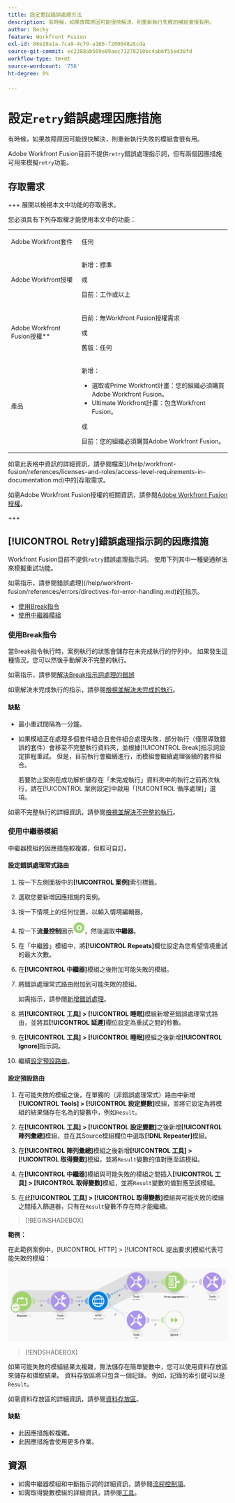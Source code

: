 ```yaml
---
title: 設定重試錯誤處理方法
description: 有時候，如果故障原因可能很快解決，則重新執行失敗的模組會很有用。
author: Becky
feature: Workfront Fusion
exl-id: 08e19a1a-7ca9-4c79-a165-f200048a5cda
source-git-commit: ec2388ab509e89aec71278210bc4ab6f55ed38fd
workflow-type: tm+mt
source-wordcount: '756'
ht-degree: 0%

---
```


# 設定`retry`錯誤處理因應措施

有時候，如果故障原因可能很快解決，則重新執行失敗的模組會很有用。

Adobe Workfront Fusion目前不提供`retry`錯誤處理指示詞，但有兩個因應措施可用來模擬`retry`功能。

## 存取需求

+++ 展開以檢視本文中功能的存取需求。

您必須具有下列存取權才能使用本文中的功能：

<table style="table-layout:auto">
 <col> 
 <col> 
 <tbody> 
  <tr> 
   <td role="rowheader">Adobe Workfront套件 
   <td> <p>任何</p> </td> 
  </tr> 
  <tr data-mc-conditions=""> 
   <td role="rowheader">Adobe Workfront授權</td> 
   <td> <p>新增：標準</p><p>或</p><p>目前：工作或以上</p> </td> 
  </tr> 
  <tr> 
   <td role="rowheader">Adobe Workfront Fusion授權**</td> 
   <td>
   <p>目前：無Workfront Fusion授權需求</p>
   <p>或</p>
   <p>舊版：任何 </p>
   </td> 
  </tr> 
  <tr> 
   <td role="rowheader">產品</td> 
   <td>
   <p>新增：</p> <ul><li>選取或Prime Workfront計畫：您的組織必須購買Adobe Workfront Fusion。</li><li>Ultimate Workfront計畫：包含Workfront Fusion。</li></ul>
   <p>或</p>
   <p>目前：您的組織必須購買Adobe Workfront Fusion。</p>
   </td> 
  </tr>
 </tbody> 
</table>

如需此表格中資訊的詳細資訊，請參閱檔案](/help/workfront-fusion/references/licenses-and-roles/access-level-requirements-in-documentation.md)中的[存取需求。

如需Adobe Workfront Fusion授權的相關資訊，請參閱[Adobe Workfront Fusion授權](/help/workfront-fusion/set-up-and-manage-workfront-fusion/licensing-operations-overview/license-automation-vs-integration.md)。

+++

## [!UICONTROL Retry]錯誤處理指示詞的因應措施

Workfront Fusion目前不提供`retry`錯誤處理指示詞。 使用下列其中一種變通辦法來模擬重試功能。

如需指示，請參閱錯誤處理](/help/workfront-fusion/references/errors/directives-for-error-handling.md)的[指示。

* [使用Break指令](#use-the-break-directive)
* [使用中繼器模組](#use-the-repeater-module)

### 使用Break指令

當Break指令執行時，案例執行的狀態會儲存在未完成執行的佇列中。 如果發生這種情況，您可以然後手動解決不完整的執行。

如需指示，請參閱[解決Break指示詞處理的錯誤](/help/workfront-fusion/create-scenarios/config-error-handling/resolve-error-from-break-directive.md)

如需解決未完成執行的指示，請參閱[檢視並解決未完成的執行](/help/workfront-fusion/manage-scenarios/view-and-resolve-incomplete-executions.md)。

#### 缺點

* 最小重試間隔為一分鐘。
* 如果模組正在處理多個套件組合且套件組合處理失敗，部分執行（僅限導致錯誤的套件）會移至不完整執行資料夾，並根據[!UICONTROL Break]指示詞設定排程重試。 但是，目前執行會繼續進行，而模組會繼續處理後續的套件組合。

  若要防止案例在成功解析儲存在「未完成執行」資料夾中的執行之前再次執行，請在[!UICONTROL 案例設定]中啟用「[!UICONTROL 循序處理]」選項。

如需不完整執行的詳細資訊，請參閱[檢視並解決不完整的執行](/help/workfront-fusion/manage-scenarios/view-and-resolve-incomplete-executions.md)。

### 使用中繼器模組

中繼器模組的因應措施較複雜，但較可自訂。

#### 設定錯誤處理常式路由

1. 按一下左側面板中的&#x200B;**[!UICONTROL 案例]**&#x200B;索引標籤。
1. 選取您要新增因應措施的案例。
1. 按一下情境上的任何位置，以輸入情境編輯器。
1. 按一下&#x200B;**流量控制**&#x200B;圖示![流量控制](assets/flow-control-icon.png)，然後選取&#x200B;**中繼器**。
1. 在「中繼器」模組中，將&#x200B;**[!UICONTROL Repeats]**&#x200B;欄位設定為您希望情境重試的最大次數。
1. 在&#x200B;**[!UICONTROL 中繼器]**&#x200B;模組之後附加可能失敗的模組。
1. 將錯誤處理常式路由附加到可能失敗的模組。

   如需指示，請參閱[新增錯誤處理](/help/workfront-fusion/create-scenarios/config-error-handling/error-handling.md)。
1. 將&#x200B;**[!UICONTROL 工具] > [!UICONTROL 睡眠]**&#x200B;模組新增至錯誤處理常式路由，並將其&#x200B;**[!UICONTROL 延遲]**&#x200B;欄位設定為重試之間的秒數。

1. 在&#x200B;**[!UICONTROL 工具] > [!UICONTROL 睡眠]**&#x200B;模組之後新增&#x200B;**[!UICONTROL Ignore]**&#x200B;指示詞。
1. 繼續[設定預設路由](#configure-the-default-route)。

#### 設定預設路由

1. 在可能失敗的模組之後，在單獨的（非錯誤處理常式）路由中新增&#x200B;**[!UICONTROL Tools] > [!UICONTROL 設定變數]**&#x200B;模組，並將它設定為將模組的結果儲存在名為的變數中，例如`Result`。

1. 在&#x200B;**[!UICONTROL 工具] > [!UICONTROL 設定變數]**&#x200B;之後新增&#x200B;**[!UICONTROL 陣列彙總]**&#x200B;模組，並在其Source模組欄位中選取&#x200B;**[!DNL Repeater]**&#x200B;模組。

1. 在&#x200B;**[!UICONTROL 陣列彙總]**&#x200B;模組之後新增&#x200B;**[!UICONTROL 工具] > [!UICONTROL 取得變數]**&#x200B;模組，並將`Result`變數的值對應至該模組。

1. 在&#x200B;**[!UICONTROL 中繼器]**&#x200B;模組與可能失敗的模組之間插入&#x200B;**[!UICONTROL 工具] > [!UICONTROL 取得變數]**&#x200B;模組，並將`Result`變數的值對應至該模組。

1. 在此&#x200B;**[!UICONTROL 工具] > [!UICONTROL 取得變數]**&#x200B;模組與可能失敗的模組之間插入篩選器，只有在`Result`變數不存在時才能繼續。

>[!BEGINSHADEBOX]

**範例：**

在此範例案例中，[!UICONTROL HTTP] > [!UICONTROL 提出要求]模組代表可能失敗的模組：

![HTTP提出要求](assets/http-make-request.png)

>[!ENDSHADEBOX]

如果可能失敗的模組結果太複雜，無法儲存在簡單變數中，您可以使用資料存放區來儲存和擷取結果。 資料存放區將只包含一個記錄。 例如，記錄的索引鍵可以是`Result`。

如需資料存放區的詳細資訊，請參閱[資料存放區](/help/workfront-fusion/create-scenarios/map-data/data-stores.md)。

#### 缺點

* 此因應措施較複雜。
* 此因應措施會使用更多作業。

## 資源

* 如需中繼器模組和中斷指示詞的詳細資訊，請參閱[流程控制項](/help/workfront-fusion/references/apps-and-modules/tools-and-transformers/flow-control.md)。
* 如需取得變數模組的詳細資訊，請參閱[工具](/help/workfront-fusion/references/apps-and-modules/tools-and-transformers/tools-modules.md)。
